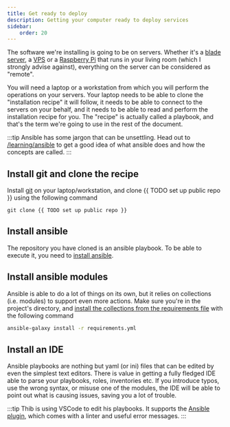 ```yaml
---
title: Get ready to deploy
description: Getting your computer ready to deploy services
sidebar:
    order: 20
---
```


The software we're installing is going to be on servers. Whether it's a [blade server](https://en.wikipedia.org/wiki/Blade_server), a [VPS](https://en.wikipedia.org/wiki/Virtual_private_server) or a [Raspberry Pi](https://www.raspberrypi.com/products/raspberry-pi-5/) that runs in your living room (which I strongly advise against), everything on the server can be considered as "remote".

You will need a laptop or a workstation from which you will perform the operations on your servers. Your laptop needs to be able to clone the "installation recipe" it will follow, it needs to be able to connect to the servers on your behalf, and it needs to be able to read and perform the installation recipe for you. The "recipe" is actually called a playbook, and that's the term we're going to use in the rest of the document.

:::tip
Ansible has some jargon that can be unsettling. Head out to [/learning/ansible](/learning/ansible/) to get a good idea of what ansible does and how the concepts are called.
:::

## Install git and clone the recipe

Install [git](https://git-scm.com/) on your laptop/workstation, and clone {{ TODO set up public repo }} using the following command

```shell
git clone {{ TODO set up public repo }}
```

## Install ansible

The repository you have cloned is an ansible playbook. To be able to execute it, you need to [install ansible](https://docs.ansible.com/ansible/latest/installation_guide/intro_installation.html#installing-and-upgrading-ansible).

## Install ansible modules

Ansible is able to do a lot of things on its own, but it relies on collections (i.e. modules) to support even more actions.
Make sure you're in the project's directory, and [install the collections from the requirements file](https://docs.ansible.com/ansible/latest/collections_guide/collections_installing.html#install-multiple-collections-with-a-requirements-file) with the following command

```sh
ansible-galaxy install -r requirements.yml
```

## Install an IDE

Ansible playbooks are nothing but yaml (or ini) files that can be edited by even the simplest text editors. There is value in getting a fully fledged IDE able to parse your playbooks, roles, inventories etc. If you introduce typos, use the wrong syntax, or misuse one of the modules, the IDE will be able to point out what is causing issues, saving you a lot of trouble.

:::tip
Thib is using VSCode to edit his playbooks. It supports the [Ansible plugin](https://marketplace.visualstudio.com/items?itemName=redhat.ansible), which comes with a linter and useful error messages.
:::
